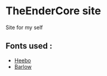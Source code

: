 # TheEnderCore site

Site for my self

## Fonts used :

- [Heebo](https://fonts.google.com/specimen/Heebo)
- [Barlow](https://fonts.google.com/specimen/Barlow?query=barlow)
